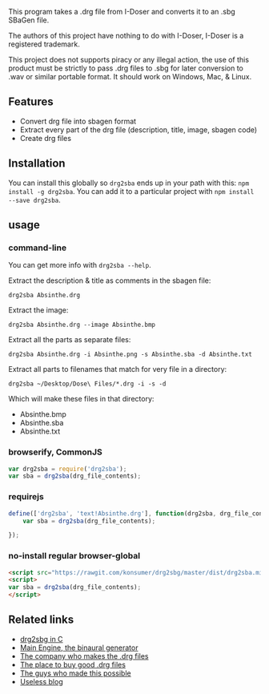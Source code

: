 This program takes a .drg file from I-Doser and converts it to an .sbg SBaGen file.

The authors of this project have nothing to do with I-Doser, I-Doser is a registered
trademark.

This project does not supports piracy or any illegal action, the use of this product 
must be strictly to pass .drg files to .sbg for later conversion to .wav or similar 
portable format. It should work on Windows, Mac, & Linux.

## Features

*  Convert drg file into sbagen format
*  Extract every part of the drg file (description, title, image, sbagen code)
*  Create drg files


## Installation

You can install this globally so `drg2sba` ends up in your path with this:  `npm install -g drg2sba`. You can add it to a particular project with `npm install --save drg2sba`.


## usage

### command-line

You can get more info with `drg2sba --help`.

Extract the description & title as comments in the sbagen file:

`drg2sba Absinthe.drg`

Extract the image:

`drg2sba Absinthe.drg --image Absinthe.bmp`

Extract all the parts as separate files:

`drg2sba Absinthe.drg -i Absinthe.png -s Absinthe.sba -d Absinthe.txt`

Extract all parts to filenames that match for very file in a directory:

`drg2sba ~/Desktop/Dose\ Files/*.drg -i -s -d`

Which will make these files in that directory:

-  Absinthe.bmp
-  Absinthe.sba
-  Absinthe.txt


### browserify, CommonJS

```javascript
var drg2sba = require('drg2sba');
var sba = drg2sba(drg_file_contents);
```

### requirejs

```javascript
define(['drg2sba', 'text!Absinthe.drg'], function(drg2sba, drg_file_contents){
	var sba = drg2sba(drg_file_contents);

});
```

### no-install regular browser-global

```html
<script src="https://rawgit.com/konsumer/drg2sbg/master/dist/drg2sba.min.js"></script>
<script>
var sba = drg2sba(drg_file_contents);
</script>
```


## Related links

*  [drg2sbg in C](https://github.com/manuel-arguelles/drg2sbg)
*  [Main Engine, the binaural generator](http://uazu.net/sbagen/)
*  [The company who makes the .drg files](http://www.i-doser.com/)
*  [The place to buy good .drg files](http://www.i-doser.com/store/)
*  [The guys who made this possible](http://theidoserblog.blogspot.com/)
*  [Useless blog](http://p4c0.wordpress.com/)
